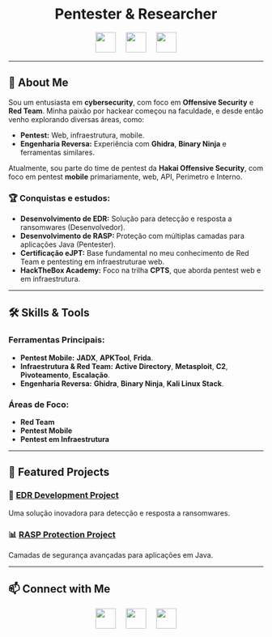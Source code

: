 <h1 align="center"> Pentester & Researcher </h1>

<p align="center">
  <a href="https://www.linkedin.com/in/davimtrindade/" target="_blank"><img height="40" width="40" src="https://cdn-icons-png.flaticon.com/128/3669/3669739.png"/></a>&#8287;&#8287;&#8287;&#8287;
  <a href="mailto:xdavimob@proton.me"><img height="40" width="40" src="https://cdn-icons-png.flaticon.com/512/561/561188.png"/></a>&#8287;&#8287;&#8287;&#8287;
  <a href="https://app.hackthebox.com/profile/1331471" target="_blank"><img height="40" width="40" src="https://silofy.gallerycdn.vsassets.io/extensions/silofy/hackthebox/0.2.9/1629722910669/Microsoft.VisualStudio.Services.Icons.Default"/></a>
</p>

---

## 👋 About Me

Sou um entusiasta em **cybersecurity**, com foco em **Offensive Security** e **Red Team**. Minha paixão por hackear começou na faculdade, e desde então venho explorando diversas áreas, como:

- **Pentest:** Web, infraestrutura, mobile.
- **Engenharia Reversa:** Experiência com **Ghidra**, **Binary Ninja** e ferramentas similares.

Atualmente, sou parte do time de pentest da **Hakai Offensive Security**, com foco em pentest **mobile** primariamente, web, API, Perimetro e Interno.

### 🏆 Conquistas e estudos:
- **Desenvolvimento de EDR:** Solução para detecção e resposta a ransomwares (Desenvolvedor).  
- **Desenvolvimento de RASP:** Proteção com múltiplas camadas para aplicações Java (Pentester).  
- **Certificação eJPT:** Base fundamental no meu conhecimento de Red Team e pentesting em infraestruturae web.  
- **HackTheBox Academy:** Foco na trilha **CPTS**, que aborda pentest web e em infraestrutura.

---

## 🛠️ Skills & Tools

### Ferramentas Principais:
- **Pentest Mobile:** **JADX**, **APKTool**, **Frida**.  
- **Infraestrutura & Red Team:** **Active Directory**, **Metasploit**, **C2**, **Pivoteamento**, **Escalação**.  
- **Engenharia Reversa:** **Ghidra**, **Binary Ninja**, **Kali Linux Stack**.

### Áreas de Foco:
- **Red Team**
- **Pentest Mobile**
- **Pentest em Infraestrutura**

---

## 📂 Featured Projects

### 🔐 [EDR Development Project](https://github.com/xdavimob/WhiteBlood)
Uma solução inovadora para detecção e resposta a ransomwares.

### 📊 [RASP Protection Project](https://github.com/Tricta/Helldroid)
Camadas de segurança avançadas para aplicações em Java.

---

## 📫 Connect with Me

<p align="center">
  <a href="https://www.linkedin.com/in/davimtrindade/" target="_blank"><img height="40" width="40" src="https://cdn-icons-png.flaticon.com/128/3669/3669739.png"/></a>&#8287;&#8287;&#8287;&#8287;
  <a href="mailto:xdavimob@proton.me"><img height="40" width="40" src="https://cdn-icons-png.flaticon.com/512/561/561188.png"/></a>&#8287;&#8287;&#8287;&#8287;
  <a href="https://app.hackthebox.com/profile/1331471" target="_blank"><img height="40" width="40" src="https://silofy.gallerycdn.vsassets.io/extensions/silofy/hackthebox/0.2.9/1629722910669/Microsoft.VisualStudio.Services.Icons.Default"/></a>
</p>
